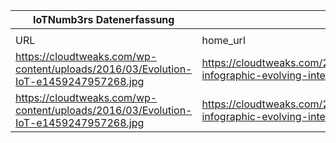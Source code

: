 |IoTNumb3rs Datenerfassung|||||||||||
| ---- | ---- | ---- | ---- | ---- | ---- | ---- | ---- | ---- | ---- | ---- |
||||||||||||
|URL|home_url|filename|device_class|device_count|market_class|market_volume|prognosis_year|publication_year|authorship_class|Dropbox folder|
|https://cloudtweaks.com/wp-content/uploads/2016/03/Evolution-IoT-e1459247957268.jpg|https://cloudtweaks.com/2016/03/iot-infographic-evolving-internet-things/|file7_Evolution-IoT-e1459247957268.jpg|generic IoT|6400000000|||2016|2015|company|MariaMarg/20190102-1800|
|https://cloudtweaks.com/wp-content/uploads/2016/03/Evolution-IoT-e1459247957268.jpg|https://cloudtweaks.com/2016/03/iot-infographic-evolving-internet-things/|file7_Evolution-IoT-e1459247957268.jpg|||spending|2.35E+11|2016|2015|company|MariaMarg/20190102-1800|
